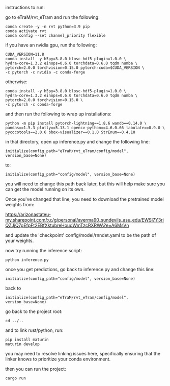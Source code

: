 instructions to run:

go to eTraM/rvt_eTram and run the following:

	conda create -y -n rvt python=3.9 pip
	conda activate rvt
	conda config --set channel_priority flexible
	

if you have an nvidia gpu, run the following:

	CUDA_VERSION=11.8
    conda install -y h5py=3.8.0 blosc-hdf5-plugin=1.0.0 \
    hydra-core=1.3.2 einops=0.6.0 torchdata=0.6.0 tqdm numba \
    pytorch=2.0.0 torchvision=0.15.0 pytorch-cuda=$CUDA_VERSION \
    -c pytorch -c nvidia -c conda-forge

otherwise:
   
    conda install -y h5py=3.8.0 blosc-hdf5-plugin=1.0.0 \
    hydra-core=1.3.2 einops=0.6.0 torchdata=0.6.0 tqdm numba \
    pytorch=2.0.0 torchvision=0.15.0 \
    -c pytorch -c conda-forge


and then run the following to wrap up installations:

    python -m pip install pytorch-lightning==1.8.6 wandb==0.14.0 \
    pandas==1.5.3 plotly==5.13.1 opencv-python==4.6.0.66 tabulate==0.9.0 \
    pycocotools==2.0.6 bbox-visualizer==0.1.0 StrEnum==0.4.10


in that directory, open up inference.py and change the following line:

    initialize(config_path="eTraM/rvt_eTram/config/model", version_base=None)

to:

    initialize(config_path="config/model", version_base=None)
	
you will need to change this path back later, but this will help make sure you
can get the model running on its own.

Once you've changed that line, you need to download the pretrained model weights from:

https://arizonastateu-my.sharepoint.com/:u:/g/personal/averma90_sundevils_asu_edu/EWSl7Y3riQZJjQ7gEfpFt2EBfXktubreHoudWmTzcRXRWA?e=A6MsVn

and update the 'checkpoint' config/model/rnndet.yaml to be the path of your weights.

now try running the inference script:

    python inference.py

once you get predictions, go back to inference.py and change this line:

    initialize(config_path="config/model", version_base=None)

back to 

    initialize(config_path="eTraM/rvt_eTram/config/model", version_base=None)


go back to the project root:

    cd ../..

and to link rust/python, run:

    pip install maturin    
    maturin develop

you may need to resolve linking issues here, specifically ensuring that the linker knows
to prioritize your conda environment.

then you can run the project:

    cargo run
